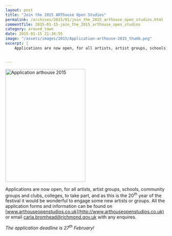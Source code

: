```yaml
---
layout: post
title: "Join the 2015 ARThouse Open Studios"
permalink: /archives/2015/01/join_the_2015_arthouse_open_studios.html
commentfile: 2015-01-15-join_the_2015_arthouse_open_studios
category: around_town
date: 2015-01-15 21:34:55
image: "/assets/images/2015/Application-arthouse-2015_thumb.png"
excerpt: |
    Applications are now open, for all artists, artist groups, schools, community groups and clubs, colleges, to take part, and as this is the 20<sup>th</sup> year of the festival it would be wonderful to engage some new artists or groups.


---
```


<a href="/assets/images/2015/Application-arthouse-2015.png" title="See larger version of - Application arthouse 2015"><img src="/assets/images/2015/Application-arthouse-2015_thumb.png" width="250" height="353" alt="Application arthouse 2015" class="photo right" /></a>

Applications are now open, for all artists, artist groups, schools, community groups and clubs, colleges, to take part, and as this is the 20<sup>th</sup> year of the festival it would be wonderful to engage some new artists or groups. All the application forms and information can be found on [www.arthouseopenstudios.co.uk](http://www.arthouseopenstudios.co.uk) or email <carla.bromhead@richmond.gov.uk> with any enquires.

*The application deadline is 27<sup>th</sup> February!*

